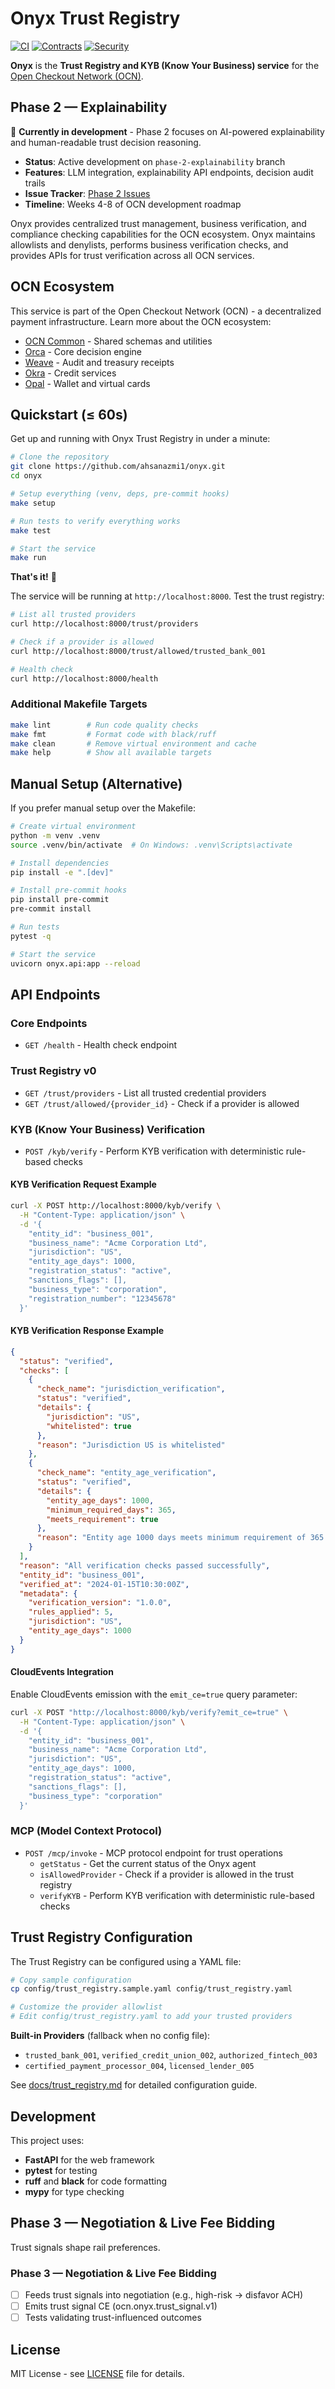 # Onyx Trust Registry

[![CI](https://github.com/ahsanazmi1/onyx/workflows/CI/badge.svg)](https://github.com/ahsanazmi1/onyx/actions/workflows/ci.yml)
[![Contracts](https://github.com/ahsanazmi1/onyx/workflows/Contracts/badge.svg)](https://github.com/ahsanazmi1/onyx/actions/workflows/contracts.yml)
[![Security](https://github.com/ahsanazmi1/onyx/workflows/Security/badge.svg)](https://github.com/ahsanazmi1/onyx/actions/workflows/security.yml)

**Onyx** is the **Trust Registry and KYB (Know Your Business) service** for the [Open Checkout Network (OCN)](https://github.com/ahsanazmi1/ocn-common).

## Phase 2 — Explainability

🚧 **Currently in development** - Phase 2 focuses on AI-powered explainability and human-readable trust decision reasoning.

- **Status**: Active development on `phase-2-explainability` branch
- **Features**: LLM integration, explainability API endpoints, decision audit trails
- **Issue Tracker**: [Phase 2 Issues](https://github.com/ahsanazmi1/onyx/issues?q=is%3Aopen+is%3Aissue+label%3Aphase-2)
- **Timeline**: Weeks 4-8 of OCN development roadmap

Onyx provides centralized trust management, business verification, and compliance checking capabilities for the OCN ecosystem. Onyx maintains allowlists and denylists, performs business verification checks, and provides APIs for trust verification across all OCN services.

## OCN Ecosystem

This service is part of the Open Checkout Network (OCN) - a decentralized payment infrastructure. Learn more about the OCN ecosystem:

- [OCN Common](https://github.com/ahsanazmi1/ocn-common) - Shared schemas and utilities
- [Orca](https://github.com/ahsanazmi1/orca) - Core decision engine
- [Weave](https://github.com/ahsanazmi1/weave) - Audit and treasury receipts
- [Okra](https://github.com/ahsanazmi1/okra) - Credit services
- [Opal](https://github.com/ahsanazmi1/opal) - Wallet and virtual cards

## Quickstart (≤ 60s)

Get up and running with Onyx Trust Registry in under a minute:

```bash
# Clone the repository
git clone https://github.com/ahsanazmi1/onyx.git
cd onyx

# Setup everything (venv, deps, pre-commit hooks)
make setup

# Run tests to verify everything works
make test

# Start the service
make run
```

**That's it!** 🎉

The service will be running at `http://localhost:8000`. Test the trust registry:

```bash
# List all trusted providers
curl http://localhost:8000/trust/providers

# Check if a provider is allowed
curl http://localhost:8000/trust/allowed/trusted_bank_001

# Health check
curl http://localhost:8000/health
```

### Additional Makefile Targets

```bash
make lint        # Run code quality checks
make fmt         # Format code with black/ruff
make clean       # Remove virtual environment and cache
make help        # Show all available targets
```

## Manual Setup (Alternative)

If you prefer manual setup over the Makefile:

```bash
# Create virtual environment
python -m venv .venv
source .venv/bin/activate  # On Windows: .venv\Scripts\activate

# Install dependencies
pip install -e ".[dev]"

# Install pre-commit hooks
pip install pre-commit
pre-commit install

# Run tests
pytest -q

# Start the service
uvicorn onyx.api:app --reload
```

## API Endpoints

### Core Endpoints
- `GET /health` - Health check endpoint

### Trust Registry v0
- `GET /trust/providers` - List all trusted credential providers
- `GET /trust/allowed/{provider_id}` - Check if a provider is allowed

### KYB (Know Your Business) Verification
- `POST /kyb/verify` - Perform KYB verification with deterministic rule-based checks

#### KYB Verification Request Example
```bash
curl -X POST http://localhost:8000/kyb/verify \
  -H "Content-Type: application/json" \
  -d '{
    "entity_id": "business_001",
    "business_name": "Acme Corporation Ltd",
    "jurisdiction": "US",
    "entity_age_days": 1000,
    "registration_status": "active",
    "sanctions_flags": [],
    "business_type": "corporation",
    "registration_number": "12345678"
  }'
```

#### KYB Verification Response Example
```json
{
  "status": "verified",
  "checks": [
    {
      "check_name": "jurisdiction_verification",
      "status": "verified",
      "details": {
        "jurisdiction": "US",
        "whitelisted": true
      },
      "reason": "Jurisdiction US is whitelisted"
    },
    {
      "check_name": "entity_age_verification",
      "status": "verified",
      "details": {
        "entity_age_days": 1000,
        "minimum_required_days": 365,
        "meets_requirement": true
      },
      "reason": "Entity age 1000 days meets minimum requirement of 365 days"
    }
  ],
  "reason": "All verification checks passed successfully",
  "entity_id": "business_001",
  "verified_at": "2024-01-15T10:30:00Z",
  "metadata": {
    "verification_version": "1.0.0",
    "rules_applied": 5,
    "jurisdiction": "US",
    "entity_age_days": 1000
  }
}
```

#### CloudEvents Integration
Enable CloudEvents emission with the `emit_ce=true` query parameter:

```bash
curl -X POST "http://localhost:8000/kyb/verify?emit_ce=true" \
  -H "Content-Type: application/json" \
  -d '{
    "entity_id": "business_001",
    "business_name": "Acme Corporation Ltd",
    "jurisdiction": "US",
    "entity_age_days": 1000,
    "registration_status": "active",
    "sanctions_flags": [],
    "business_type": "corporation"
  }'
```

### MCP (Model Context Protocol)
- `POST /mcp/invoke` - MCP protocol endpoint for trust operations
  - `getStatus` - Get the current status of the Onyx agent
  - `isAllowedProvider` - Check if a provider is allowed in the trust registry
  - `verifyKYB` - Perform KYB verification with deterministic rule-based checks

## Trust Registry Configuration

The Trust Registry can be configured using a YAML file:

```bash
# Copy sample configuration
cp config/trust_registry.sample.yaml config/trust_registry.yaml

# Customize the provider allowlist
# Edit config/trust_registry.yaml to add your trusted providers
```

**Built-in Providers** (fallback when no config file):
- `trusted_bank_001`, `verified_credit_union_002`, `authorized_fintech_003`
- `certified_payment_processor_004`, `licensed_lender_005`

See [docs/trust_registry.md](docs/trust_registry.md) for detailed configuration guide.

## Development

This project uses:
- **FastAPI** for the web framework
- **pytest** for testing
- **ruff** and **black** for code formatting
- **mypy** for type checking

## Phase 3 — Negotiation & Live Fee Bidding

Trust signals shape rail preferences.

### Phase 3 — Negotiation & Live Fee Bidding
- [ ] Feeds trust signals into negotiation (e.g., high-risk → disfavor ACH)
- [ ] Emits trust signal CE (ocn.onyx.trust_signal.v1)
- [ ] Tests validating trust-influenced outcomes

## License

MIT License - see [LICENSE](LICENSE) file for details.
